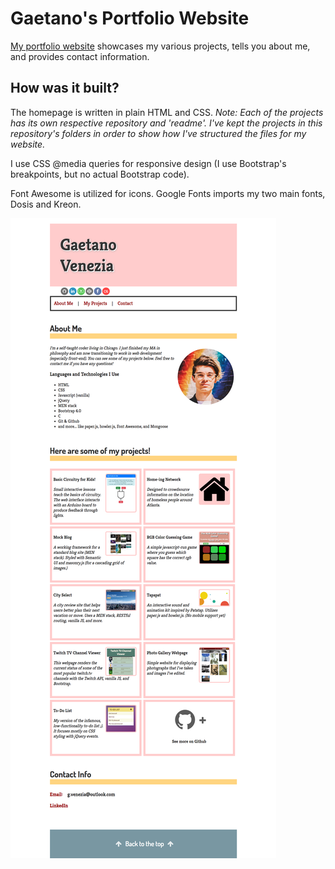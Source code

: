 # Gaetano's Portfolio Website

[My portfolio website](http://gvenezia.com/) showcases my various projects, tells you about me, and provides contact information.

## How was it built?
The homepage is written in plain HTML and CSS. 
*Note: Each of the projects has its own respective repository and 'readme'. I've kept the projects in this repository's folders in order to show how I've structured the files for my website.*

I use CSS @media queries for responsive design (I use Bootstrap's breakpoints, but no actual Bootstrap code).

Font Awesome is utilized for icons. Google Fonts imports my two main fonts, Dosis and Kreon.

![a screenshot of index.html](https://github.com/gvenezia/myWebsite/blob/master/images/home.png)
